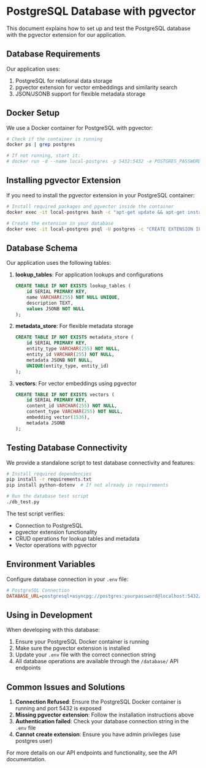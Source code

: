 # PostgreSQL Database with pgvector

This document explains how to set up and test the PostgreSQL database with the pgvector extension for our application.

## Database Requirements

Our application uses:

1. PostgreSQL for relational data storage
2. pgvector extension for vector embeddings and similarity search
3. JSON/JSONB support for flexible metadata storage

## Docker Setup

We use a Docker container for PostgreSQL with pgvector:

```bash
# Check if the container is running
docker ps | grep postgres

# If not running, start it:
# docker run -d --name local-postgres -p 5432:5432 -e POSTGRES_PASSWORD=yourpassword postgres:latest
```

## Installing pgvector Extension

If you need to install the pgvector extension in your PostgreSQL container:

```bash
# Install required packages and pgvector inside the container
docker exec -it local-postgres bash -c "apt-get update && apt-get install -y postgresql-server-dev-17 make gcc git && git clone https://github.com/pgvector/pgvector.git && cd pgvector && make && make install"

# Create the extension in your database
docker exec -it local-postgres psql -U postgres -c "CREATE EXTENSION IF NOT EXISTS vector;"
```

## Database Schema

Our application uses the following tables:

1. **lookup_tables**: For application lookups and configurations
   ```sql
   CREATE TABLE IF NOT EXISTS lookup_tables (
       id SERIAL PRIMARY KEY,
       name VARCHAR(255) NOT NULL UNIQUE,
       description TEXT,
       values JSONB NOT NULL
   );
   ```

2. **metadata_store**: For flexible metadata storage
   ```sql
   CREATE TABLE IF NOT EXISTS metadata_store (
       id SERIAL PRIMARY KEY,
       entity_type VARCHAR(255) NOT NULL,
       entity_id VARCHAR(255) NOT NULL,
       metadata JSONB NOT NULL,
       UNIQUE(entity_type, entity_id)
   );
   ```

3. **vectors**: For vector embeddings using pgvector
   ```sql
   CREATE TABLE IF NOT EXISTS vectors (
       id SERIAL PRIMARY KEY,
       content_id VARCHAR(255) NOT NULL,
       content_type VARCHAR(255) NOT NULL,
       embedding vector(1536),
       metadata JSONB
   );
   ```

## Testing Database Connectivity

We provide a standalone script to test database connectivity and features:

```bash
# Install required dependencies
pip install -r requirements.txt
pip install python-dotenv  # If not already in requirements

# Run the database test script
./db_test.py
```

The test script verifies:
- Connection to PostgreSQL
- pgvector extension functionality
- CRUD operations for lookup tables and metadata
- Vector operations with pgvector

## Environment Variables

Configure database connection in your `.env` file:

```ini
# PostgreSQL Connection
DATABASE_URL=postgresql+asyncpg://postgres:yourpassword@localhost:5432/postgres
```

## Using in Development

When developing with this database:

1. Ensure your PostgreSQL Docker container is running
2. Make sure the pgvector extension is installed
3. Update your `.env` file with the correct connection string
4. All database operations are available through the `/database/` API endpoints

## Common Issues and Solutions

1. **Connection Refused**: Ensure the PostgreSQL Docker container is running and port 5432 is exposed
2. **Missing pgvector extension**: Follow the installation instructions above
3. **Authentication failed**: Check your database connection string in the `.env` file
4. **Cannot create extension**: Ensure you have admin privileges (use postgres user)

For more details on our API endpoints and functionality, see the API documentation. 